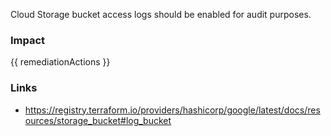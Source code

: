 
Cloud Storage bucket access logs should be enabled for audit purposes.


### Impact
<!-- Add Impact here -->

<!-- DO NOT CHANGE -->
{{ remediationActions }}

### Links
- https://registry.terraform.io/providers/hashicorp/google/latest/docs/resources/storage_bucket#log_bucket


